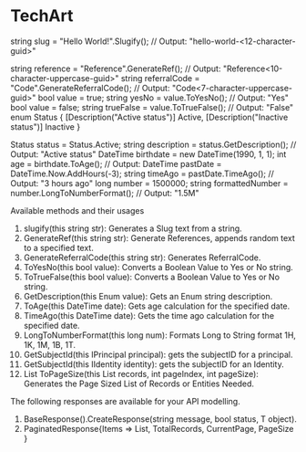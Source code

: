 # TechArt

string slug = "Hello World!".Slugify();
// Output: "hello-world-<12-character-guid>"

string reference = "Reference".GenerateRef();
// Output: "Reference<10-character-uppercase-guid>"
string referralCode = "Code".GenerateReferralCode();
// Output: "Code<7-character-uppercase-guid>"
bool value = true;
string yesNo = value.ToYesNo();
// Output: "Yes"
bool value = false;
string trueFalse = value.ToTrueFalse();
// Output: "False"
enum Status
{
    [Description("Active status")]
    Active,
    [Description("Inactive status")]
    Inactive
}

Status status = Status.Active;
string description = status.GetDescription();
// Output: "Active status"
DateTime birthdate = new DateTime(1990, 1, 1);
int age = birthdate.ToAge();
// Output: <current age based on birthdate>
DateTime pastDate = DateTime.Now.AddHours(-3);
string timeAgo = pastDate.TimeAgo();
// Output: "3 hours ago"
long number = 1500000;
string formattedNumber = number.LongToNumberFormat();
// Output: "1.5M"


Available methods and their usages
1. slugify(this string str): Generates a Slug text from a string.
2. GenerateRef(this string str): Generate References, appends random text to a specified text.
3. GenerateReferralCode(this string str): Generates ReferralCode.
4. ToYesNo(this bool value): Converts a Boolean Value to Yes or No string.
5. ToTrueFalse(this bool value): Converts a Boolean Value to Yes or No string.
6. GetDescription(this Enum value): Gets an Enum string description.
7. ToAge(this DateTime date): Gets age calculation for the specified date.
8. TimeAgo(this DateTime date): Gets the time ago calculation for the specified date.
9. LongToNumberFormat(this long num): Formats Long to String format 1H, 1K, 1M, 1B, 1T.
10. GetSubjectId(this IPrincipal principal): gets the subjectID for a principal.
11. GetSubjectId(this IIdentity identity): gets the subjectID for an Identity.
12. List<T> ToPageSize<T>(this List<T> records, int pageIndex, int pageSize): Generates the Page Sized List of Records or Entities Needed.

The following responses are available for your API modelling.
1. BaseResponse<T>().CreateResponse(string message, bool status, T object).
2. PaginatedResponse<T>{Items => List<T>, TotalRecords, CurrentPage, PageSize }

